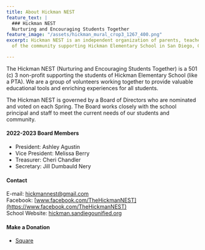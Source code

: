```yaml
---
title: About Hickman NEST
feature_text: |
  ### Hickman NEST
  Nurturing and Encouraging Students Together
feature_image: "/assets/hickman_mural_crop3_1267_400.png"
excerpt: Hickman NEST is an independent organization of parents, teachers, and members
  of the community supporting Hickman Elementary School in San Diego, CA.

---
```

The Hickman NEST (Nurturing and Encouraging Students Together) is a 501 (c) 3 non-profit supporting the students of Hickman Elementary School (like a PTA). We are a group of volunteers working together to provide valuable educational tools and enriching experiences for all students.

The Hickman NEST is governed by a Board of Directors who are nominated and voted on each Spring. The Board works closely with the school principal and staff to meet the current needs of our students and community.

#### 2022-2023 Board Members

* President: Ashley Agustin
* Vice President: Melissa Berry
* Treasurer: Cheri Chandler
* Secretary: Jill Dumbauld Nery

#### Contact

E-mail: hickmannest@gmail.com  
Facebook: [www.facebook.com/TheHickmanNEST](https://www.facebook.com/TheHickmanNEST)  
School Website: [hickman.sandiegounified.org](https://hickman.sandiegounified.org/)  

#### Make a Donation

* [Square](https://hickman-nest.square.site)